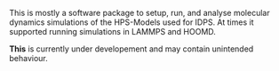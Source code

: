 This is mostly a software package to setup, run, and analyse molecular dynamics simulations of the HPS-Models used for IDPS. At times it supported running simulations in LAMMPS and HOOMD. 

**This** is currently under developement and may contain unintended behaviour.
